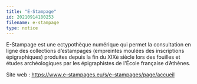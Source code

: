 ```yaml
---
title: "E-Stampage"
id: 20210914180253
filename: e-stampage
type: notice
---
```


E-Stampage est une ectypothèque numérique qui permet la consultation en ligne des collections d’estampages (empreintes moulées des inscriptions épigraphiques) produites depuis la fin du XIXè siècle lors des fouilles et études archéologiques par les épigraphistes de l'École française d’Athènes.

Site web : <https://www.e-stampages.eu/s/e-stampages/page/accueil>

